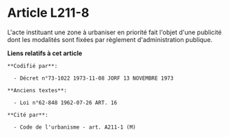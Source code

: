 # Article L211-8

L'acte instituant une zone à urbaniser en priorité fait l'objet d'une publicité dont les modalités sont fixées par règlement
d'administration publique.

**Liens relatifs à cet article**

	**Codifié par**:

	  - Décret n°73-1022 1973-11-08 JORF 13 NOVEMBRE 1973

	**Anciens textes**:

	  - Loi n°62-848 1962-07-26 ART. 16

	**Cité par**:

	  - Code de l'urbanisme - art. A211-1 (M)
